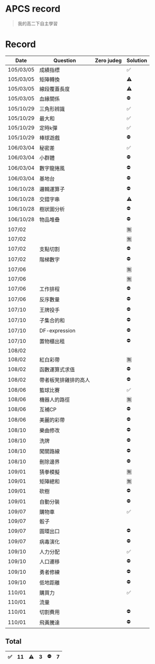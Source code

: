 # APCS record
>我的高二下自主學習
# Record
|Date|Question|Zero judeg|Solution|
|---|---|--|---|
|105/03/05|成績指標||✅|
|105/03/05|矩陣轉換||⚠|
|105/03/05|線段覆蓋長度||⚠|
|105/03/05|血緣關係||⛔|
|105/10/29|三角形辨識||✅|
|105/10/29|最大和||✅|
|105/10/29|定時k彈||✅|
|105/10/29|棒球遊戲||⛔|
|106/03/04|秘密差||✅|
|106/03/04|小群體||⛔|
|106/03/04|數字龍捲風||⛔|
|106/03/04|基地台||⛔|
|106/10/28|邏輯運算子||⛔|
|106/10/28|交錯字串||⚠|
|106/10/28|樹狀圖分析||⛔|
|106/10/28|物品堆疊||⛔|
|107/02|||🈚|
|107/02|||🈚|
|107/02|支點切割||⛔|
|107/02|階梯數字||⛔|
|107/06|||🈚|
|107/06|||🈚|
|107/06|工作排程||⛔|
|107/06|反序數量||⛔|
|107/10|王牌投手||⛔|
|107/10|子集合的和||⛔|
|107/10|DF-expression||⛔|
|107/10|置物櫃出租||⛔|
|108/02|||
|108/02|紅白彩帶||🈚|
|108/02|函數運算式求值||⛔|
|108/02|帶者板凳排雞排的高人||⛔|
|108/06|籃球比賽||✅|
|108/06|機器人的路徑||🈚|
|108/06|互補CP||⛔|
|108/06|美麗的彩帶||⛔|
|108/10|樂曲修改||⛔|
|108/10|洗牌||⛔|
|108/10|闖關路線||⛔|
|108/10|刪除邊界||⛔|
|109/01|猜拳模擬||🈚|
|109/01|矩陣總和||🈚|
|109/01|砍樹||⛔|
|109/01|自動分裝||⛔|
|109/07|購物車||✅|
|109/07|骰子|||
|109/07|圓環出口||⛔|
|109/07|病毒演化||⛔|
|109/10|人力分配||✅|
|109/10|人口遷移||⛔|
|109/10|勇者修練||⛔|
|109/10|低地距離||⛔|
|110/01|購買力||✅|
|110/01|流量|||
|110/01|切割費用||⛔|
|110/01|飛黃騰達||⛔|

## Total
|✅|11|⚠|3|⛔|7|
|--|--|--|--|--|--|
